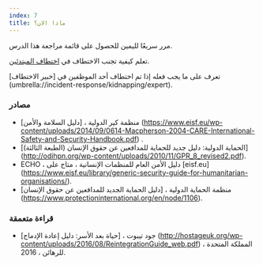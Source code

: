 ```yaml
---
index: 7
title: ماذا الان؟
---
```

مرر سريعًا لليمين للحصول على قائمة مراجعة هذا الدرس.

تعلم كيفية تجنب الاختطاف في [اختطاف المبتدئين](umbrella://incident-response/kidnapping/beginner).

تعرف على ما يجب فعله إذا تم اختطاف أحد الموظفين في [خبير الاختطاف] (umbrella://incident-response/kidnapping/expert).

### مصادر

*   منظمة كير الدولية ، [دليل السلامة والأمن] (https://www.eisf.eu/wp-content/uploads/2014/09/0614-Macpherson-2004-CARE-International-Safety-and-Security-Handbook.pdf) .
*   [الحماية الدولية: دليل جديد للحماية للمدافعين عن حقوق الإنسان (الطبعة الثالثة)] (http://odihpn.org/wp-content/uploads/2010/11/GPR_8_revised2.pdf).
*   ECHO ، دليل الأمن العام للمنظمات الإنسانية ، متاح على [eisf.eu] (https://www.eisf.eu/library/generic-security-guide-for-humanitarian-organisations/).
*   منظمة الحماية الدولية ، [دليل الحماية الجديد للمدافعين عن حقوق الإنسان] (https://www.protectioninternational.org/en/node/1106).

### قراءة متعمقة

*   جود تيبوت ، [حياة بعد الأسر: دليل إعادة الإدماج] (http://hostageuk.org/wp-content/uploads/2016/08/ReintegrationGuide_web.pdf) ، المملكة المتحدة للرهائن ، 2016.